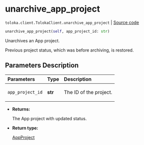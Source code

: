 # unarchive_app_project
`toloka.client.TolokaClient.unarchive_app_project` | [Source code](https://github.com/Toloka/toloka-kit/blob/v1.0.1/src/client/__init__.py#L40)

```python
unarchive_app_project(self, app_project_id: str)
```

Unarchives an App project.


Previous project status, which was before archiving, is restored.

## Parameters Description

| Parameters | Type | Description |
| :----------| :----| :-----------|
`app_project_id`|**str**|<p>The ID of the project.</p>

* **Returns:**

  The App project with updated status.

* **Return type:**

  [AppProject](toloka.client.app.AppProject.md)

